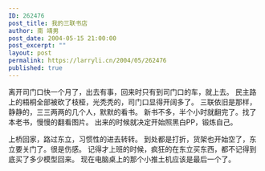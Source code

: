 ```yaml
---
ID: 262476
post_title: 我的三联书店
author: 南 靖男
post_date: 2004-05-15 21:00:00
post_excerpt: ""
layout: post
permalink: https://larryli.cn/2004/05/262476
published: true
---
```

离开司门口快一个月了，出去有事，回来时只有到司门口的车，就上去。
民主路上的梧桐全部被砍了枝桠，光秃秃的，司门口显得开阔多了。
三联依旧是那样，静静的，三三两两的几个人，默默的看书。
新书不多，半个小时就翻完了。找了本老书，慢慢的翻看图片。
出来的时候就决定开始照黑白PP，锻炼自己。

上桥回家，路过东立，习惯性的进去转转。
到处都是打折，货架也开始空了，东立要关门了。很是伤感。
记得才上班的时候，疯狂的在东立买东西，都不记得到底买了多少模型回来。
现在电脑桌上的那个小推土机应该是最后一个了。